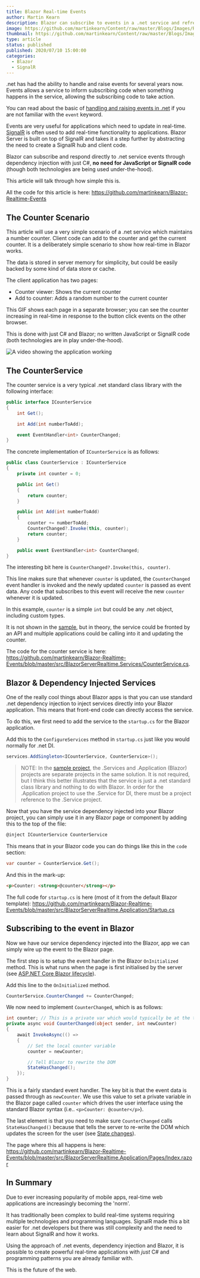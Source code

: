 ```yaml
---
title: Blazor Real-time Events
author: Martin Kearn
description: Blazor can subscribe to events in a .net service and refresh the UI in real-time ... without JavaScript or SignalR. This article covers how from both a .net service and Blazor app perspective. This is the future of the web.
image: https://github.com/martinkearn/Content/raw/master/Blogs/Images/RealtimeEvents.jpg
thumbnail: https://github.com/martinkearn/Content/raw/master/Blogs/Images/RealtimeEvents_thumb.jpg
type: article
status: published
published: 2020/07/10 15:00:00
categories: 
  - Blazor
  - SignalR
---
```


.net has had the ability to handle and raise events for several years now. Events allows a service to inform subscribing code when something happens in the service, allowing the subscribing code to take action.

You can read about the basic of [handling and raising events in .net](https://docs.microsoft.com/en-us/dotnet/standard/events/) if you are not familiar with the `event` keyword.

Events are very useful for applications which need to update in real-time. [SignalR](https://docs.microsoft.com/en-us/aspnet/core/signalr/introduction?view=aspnetcore-3.1) is often used to add real-time functionality to applications. Blazor Server is built on top of SignalR and takes it a step further by abstracting the need to create a SignalR hub and client code.

Blazor can subscribe and respond directly to .net service events through dependency injection with just C#, **no need for JavaScript or SignalR code** (though both technologies are being used under-the-hood). 

This article will talk through how simple this is. 

All the code for this article is here: https://github.com/martinkearn/Blazor-Realtime-Events

## The Counter Scenario

This article will use a very simple scenario of a .net service which maintains a number counter. Client code can add to the counter and get the current counter. It is a deliberately simple scenario to show how real-time in Blazor works.

The data is stored in server memory for simplicity, but could be easily backed by some kind of data store or cache.

The client application has two pages:

- Counter viewer: Shows the current counter
- Add to counter: Adds a random number to the current counter

This GIF shows each page in a separate browser; you can see the counter increasing in real-time in response to the button click events on the other browser. 

This is done with just C# and Blazor; no written JavaScript or SignalR code (both technologies are in play under-the-hood).

![A video showing the application working](https://github.com/martinkearn/Content/raw/master/Blogs/Images/Blazor-Realtime-Events.gif)

## The CounterService

The counter service is a very typical .net standard class library with the following interface:

```c#
public interface ICounterService
{
    int Get();

    int Add(int numberToAdd);

    event EventHandler<int> CounterChanged;
}
```

The concrete implementation of `ICounterService` is as follows:

```c#
public class CounterService : ICounterService
{
    private int counter = 0;

    public int Get()
    {
        return counter;
    }

    public int Add(int numberToAdd) 
    {
        counter += numberToAdd;
        CounterChanged?.Invoke(this, counter);
        return counter;
    }

    public event EventHandler<int> CounterChanged;
}
```

The interesting bit here is `CounterChanged?.Invoke(this, counter)`.

This line makes sure that whenever `counter` is updated, the `CounterChanged` event handler is invoked and the newly updated `counter` is passed as event data. Any code that subscribes to this event will receive the new `counter` whenever it is updated. 

In this example, `counter` is a simple `int` but could be any .net object, including custom types.

It is not shown in the [sample](https://github.com/martinkearn/Blazor-Realtime-Events), but in theory, the service could be fronted by an API and multiple applications could be calling into it and updating the counter.

The code for the counter service is here: https://github.com/martinkearn/Blazor-Realtime-Events/blob/master/src/BlazorServerRealtime.Services/CounterService.cs.

## Blazor & Dependency Injected Services

One of the really cool things about Blazor apps is that you can use standard .net dependency injection to inject services directly into your Blazor application. This means that front-end code can directly access the service.

To do this, we first need to add the service to the `startup.cs` for the Blazor application. 

Add this to the `ConfigureServices` method in `startup.cs` just like you would normally for .net DI.

```c#
services.AddSingleton<ICounterService, CounterService>();
```

> NOTE: In the [sample project](https://github.com/martinkearn/Blazor-Realtime-Events/tree/master/src), the .Services and .Application (Blazor) projects are separate projects in the same solution. It is not required, but I think this better illustrates that the service is just a .net standard class library and nothing to do with Blazor. In order for the .Application project to use the .Service for DI, there must be a project reference to the .Service project.

Now that you have the service dependency injected into your Blazor project, you can simply use it in any Blazor page or component by adding this to the top of the file:

```c#
@inject ICounterService CounterService
```

This means that in your Blazor code you can do things like this in the `code` section: 

```c#
var counter = CounterService.Get();
```

And this in the mark-up:

```html
<p>Counter: <strong>@counter</strong></p>
```

The full code for `startup.cs` is here (most of it from the default Blazor template): https://github.com/martinkearn/Blazor-Realtime-Events/blob/master/src/BlazorServerRealtime.Application/Startup.cs

## Subscribing to the event in Blazor

Now we have our service dependency injected into the Blazor, app we can simply wire up the event to the Blazor page.

The first step is to setup the event handler in the Blazor `OnInitialized` method. This is what runs when the page is first initialised by the server (see [ASP.NET Core Blazor lifecycle](https://docs.microsoft.com/en-us/aspnet/core/blazor/components/lifecycle?view=aspnetcore-3.1)).

Add this line to the `OnInitialized` method.

```c#
CounterService.CounterChanged += CounterChanged;
```

We now need to implement `CounterChanged`, which is as follows:

```c#
int counter; // This is a private var which would typically be at the top of the code section. Shown here for completeness.
private async void CounterChanged(object sender, int newCounter)
{
    await InvokeAsync(() =>
    {
        // Set the local counter variable
        counter = newCounter;

        // Tell Blazor to rewrite the DOM
        StateHasChanged();
    });
}
```

This is a fairly standard event handler. The key bit is that the event data is passed through as `newCounter`. We use this value to set a private variable in the Blazor page called `counter` which drives the user interface using the standard Blazor syntax (i.e.. `<p>Counter: @counter</p>`).

The last element is that you need to make sure `CounterChanged` calls `StateHasChanged()` because that tells the server to re-write the DOM which updates the screen for the user (see [State changes](https://docs.microsoft.com/en-us/aspnet/core/blazor/components/lifecycle?view=aspnetcore-3.1#state-changes)).

The page where this all happens is here: https://github.com/martinkearn/Blazor-Realtime-Events/blob/master/src/BlazorServerRealtime.Application/Pages/Index.razor

## In Summary

Due to ever increasing popularity of mobile apps, real-time web applications are increasingly becoming the 'norm'. 

It has traditionally been complex to build real-time systems requiring multiple technologies and programming languages. SignalR made this a bit easier for .net developers but there was still complexity and the need to learn about SignalR and how it works.

Using the approach of .net events, dependency injection and Blazor, it is possible to create powerful real-time applications with *just* C# and programming patterns you are already familiar with.

This is the future of the web.
